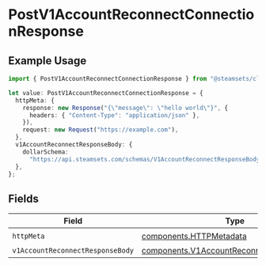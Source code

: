 # PostV1AccountReconnectConnectionResponse

## Example Usage

```typescript
import { PostV1AccountReconnectConnectionResponse } from "@steamsets/client-ts/models/operations";

let value: PostV1AccountReconnectConnectionResponse = {
  httpMeta: {
    response: new Response("{\"message\": \"hello world\"}", {
      headers: { "Content-Type": "application/json" },
    }),
    request: new Request("https://example.com"),
  },
  v1AccountReconnectResponseBody: {
    dollarSchema:
      "https://api.steamsets.com/schemas/V1AccountReconnectResponseBody.json",
  },
};
```

## Fields

| Field                                                                                                  | Type                                                                                                   | Required                                                                                               | Description                                                                                            |
| ------------------------------------------------------------------------------------------------------ | ------------------------------------------------------------------------------------------------------ | ------------------------------------------------------------------------------------------------------ | ------------------------------------------------------------------------------------------------------ |
| `httpMeta`                                                                                             | [components.HTTPMetadata](../../models/components/httpmetadata.md)                                     | :heavy_check_mark:                                                                                     | N/A                                                                                                    |
| `v1AccountReconnectResponseBody`                                                                       | [components.V1AccountReconnectResponseBody](../../models/components/v1accountreconnectresponsebody.md) | :heavy_minus_sign:                                                                                     | OK                                                                                                     |